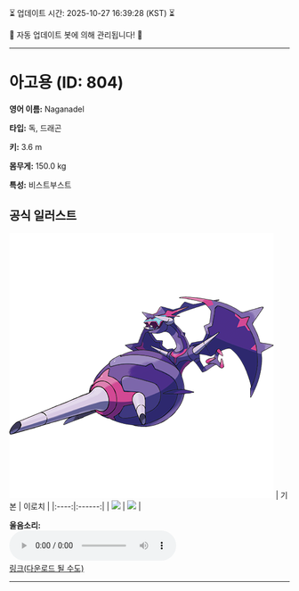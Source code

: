 
⏳ 업데이트 시간: 2025-10-27 16:39:28 (KST) ⏳

🤖 자동 업데이트 봇에 의해 관리됩니다! 🤖

---

# 아고용 (ID: 804)
**영어 이름:** Naganadel

**타입:** 독, 드래곤

**키:** 3.6 m

**몸무게:** 150.0 kg

**특성:** 비스트부스트

## 공식 일러스트
![](https://raw.githubusercontent.com/PokeAPI/sprites/master/sprites/pokemon/other/official-artwork/804.png)
| 기본 | 이로치 |
|:----:|:------:|
| <img src="http://play.pokemonshowdown.com/sprites/ani/naganadel.gif" width="200"> | <img src="http://play.pokemonshowdown.com/sprites/ani-shiny/naganadel.gif" width="200"> |

**울음소리:**<br><audio controls src="https://raw.githubusercontent.com/PokeAPI/cries/main/cries/pokemon/latest/804.ogg"></audio><br> [링크(다운로드 될 수도)](https://raw.githubusercontent.com/PokeAPI/cries/main/cries/pokemon/latest/804.ogg)


---

